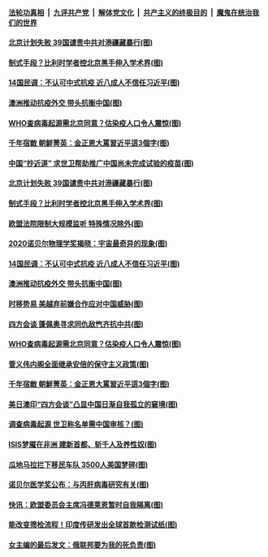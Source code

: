 

####  [法轮功真相](../../../../basic/blob/master/README.md?t=10072331) &nbsp;|&nbsp; [九评共产党](../../../../9ping.md/blob/master/README.md?t=10072331) &nbsp;|&nbsp; [解体党文化](../../../../jtdwh.md/blob/master/README.md?t=10072331)  &nbsp;|&nbsp; [共产主义的终极目的](../../../../gczydzjmd.md/blob/master/README.md?t=10072331) &nbsp;|&nbsp; [魔鬼在统治我们的世界](../../../../mgztzwmdsj.md/blob/master/README.md?t=10072331) 

#### [北京计划失败 39国谴责中共对港疆藏暴行(图)](../pages/p9/948443.md?t=10072331) 

#### [制式手段？比利时学者控北京黑手伸入学术界(图)](../pages/p9/948363.md?t=10072331) 

#### [14国民调：不认可中式抗疫 近八成人不信任习近平(图)](../pages/p9/948413.md?t=10072331) 

#### [澳洲推动抗疫外交 带头抗衡中国(图)](../pages/p9/948399.md?t=10072331) 

#### [WHO查病毒起源需北京同意？估染疫人口令人震惊(图)](../pages/p9/948348.md?t=10072331) 

#### [千年宿敵 朝鮮菁英：金正恩大罵習近平這3個字(图)](../pages/p9/948267.md?t=10072331) 

#### [中国“抄近道” 求世卫帮助推广中国尚未完成试验的疫苗(图)](../pages/p9/948461.md?t=10072331) 

#### [北京计划失败 39国谴责中共对港疆藏暴行(图)](../pages/p9/948443.md?t=10072331) 

#### [制式手段？比利时学者控北京黑手伸入学术界(图)](../pages/p9/948363.md?t=10072331) 

#### [欧盟法院限制大规模监听 特殊情况除外(图)](../pages/p9/948407.md?t=10072331) 

#### [2020诺贝尔物理学奖揭晓：宇宙最奇异的现象(图)](../pages/p9/948405.md?t=10072331) 

#### [14国民调：不认可中式抗疫 近八成人不信任习近平(图)](../pages/p9/948413.md?t=10072331) 

#### [澳洲推动抗疫外交 带头抗衡中国(图)](../pages/p9/948399.md?t=10072331) 

#### [时移势易 美越弃前嫌合作应对中国威胁(图)](../pages/p9/948364.md?t=10072331) 

#### [四方会谈 蓬佩奥寻求同仇敌忾齐抗中共(图)](../pages/p9/948360.md?t=10072331) 

#### [WHO查病毒起源需北京同意？估染疫人口令人震惊(图)](../pages/p9/948348.md?t=10072331) 

#### [菅义伟内阁全面继承安倍的保守主义政策(图)](../pages/p9/948250.md?t=10072331) 

#### [千年宿敵 朝鮮菁英：金正恩大罵習近平這3個字(图)](../pages/p9/948267.md?t=10072331) 

#### [美日澳印“四方会谈”凸显中国日渐自我孤立的窘境(图)](../pages/p9/948307.md?t=10072331) 

#### [调查病毒起源 世卫称名单需中国审核？(图)](../pages/p9/948301.md?t=10072331) 

#### [ISIS梦魇在非洲 建新首都、斩千人及养性奴(图)](../pages/p9/948265.md?t=10072331) 

#### [瓜地马拉拦下移民车队 3500人美国梦碎(图)](../pages/p9/948274.md?t=10072331) 

#### [诺贝尔医学奖公布：与丙肝病毒研究有关(图)](../pages/p9/948273.md?t=10072331) 

#### [快讯：欧盟委员会主席冯德莱恩暂时自我隔离(图)](../pages/p9/948253.md?t=10072331) 

#### [能改变筛检流程！印度传研发出全球首款检测试纸(图)](../pages/p9/948251.md?t=10072331) 

#### [女主编的最后发文：俄联邦要为我的死负责(图)](../pages/p9/948174.md?t=10072331) 

